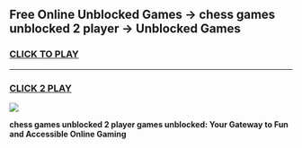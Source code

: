 
## Free Online Unblocked Games → chess games unblocked 2 player → Unblocked Games
<h3>
<a href="https://premium.freeplayer.one?title=chess_games_unblocked_2_player&ref=21F">CLICK TO PLAY</a></h3>
<hr>

<h3>
<a href="https://premium.freeplayer.one?title=chess_games_unblocked_2_player&ref=21F">CLICK 2 PLAY</a>
  
</h3>

<a href="https://premium.freeplayer.one?title=chess_games_unblocked_2_player&ref=21F/"><img src="https://clearcache.store/games.png"></a>


**chess games unblocked 2 player games unblocked: Your Gateway to Fun and Accessible Online Gaming**
